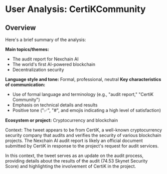 # User Analysis: CertiKCommunity

## Overview

Here's a brief summary of the analysis:

**Main topics/themes:**

* The audit report for Nexchain AI
* The world's first AI-powered blockchain
* Decentralization security

**Language style and tone:** Formal, professional, neutral
**Key characteristics of communication:**
- Use of formal language and terminology (e.g., "audit report," "CertiK Community")
- Emphasis on technical details and results
- Positive tone ("✅", "#", and emojis indicating a high level of satisfaction)

**Ecosystem or project:** Cryptocurrency and blockchain

Context:
The tweet appears to be from CertiK, a well-known cryptocurrency security company that audits and verifies the security of various blockchain projects. The Nexchain AI audit report is likely an official document submitted by CertiK in response to the project's request for audit services.

In this context, the tweet serves as an update on the audit process, providing details about the results of the audit (74.53 Skynet Security Score) and highlighting the involvement of CertiK in the project.